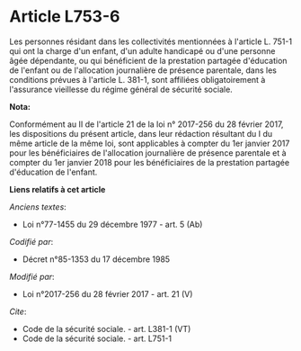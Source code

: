 # Article L753-6

Les personnes résidant dans les collectivités mentionnées à l'article L. 751-1 qui ont la charge d'un enfant, d'un adulte
handicapé ou d'une personne âgée dépendante, ou qui bénéficient de la prestation partagée d'éducation de l'enfant ou de
l'allocation journalière de présence parentale, dans les conditions prévues à l'article L. 381-1, sont affiliées
obligatoirement à l'assurance vieillesse du régime général de sécurité sociale.

**Nota:**

Conformément au II de l'article 21 de la loi n° 2017-256 du 28 février 2017, les dispositions du présent article, dans leur
rédaction résultant du I du même article de la même loi, sont applicables à compter du 1er janvier 2017 pour les
bénéficiaires de  l'allocation journalière de présence parentale et à compter du 1er  janvier 2018 pour les bénéficiaires de
la prestation partagée  d'éducation de l'enfant.

**Liens relatifs à cet article**

_Anciens textes_:

  - Loi n°77-1455 du 29 décembre 1977 - art. 5 (Ab)

_Codifié par_:

  - Décret n°85-1353 du 17 décembre 1985

_Modifié par_:

  - Loi n°2017-256 du 28 février 2017 - art. 21 (V)

_Cite_:

  - Code de la sécurité sociale. - art. L381-1 (VT)
  - Code de la sécurité sociale. - art. L751-1
